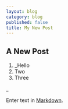 ```yaml
---
layout: blog
category: blog
published: false
title: My New Post
---
```


## A New Post

1. _Hello
2. Two
3. Three

_

Enter text in [Markdown](http://daringfireball.net/projects/markdown/).
